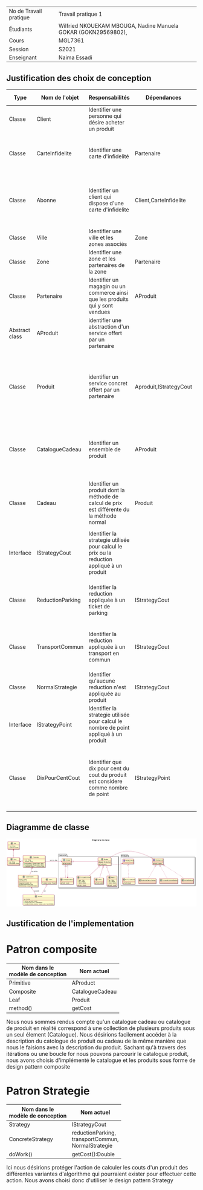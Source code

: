 | | |
|-|-|
|No de Travail pratique|	Travail pratique 1|
|Étudiants|Wilfried NKOUEKAM MBOUGA, Nadine Manuela GOKAR (GOKN29569802),	|
|Cours|	MGL7361|
|Session|S2021|
|Enseignant|Naima Essadi|
## Justification des choix de conception
|Type|Nom de l'objet|	Responsabilités|	Dépendances|Raison de dependance|Raison choix Interface ou abstraction|
|----|--------------|------------------|---------------|--------------------|--------------------|
|Classe|Client|Identifier une personne qui désire acheter un produit||||
|Classe|CarteInfidelite|Identifier une carte d'infidelité|Partenaire|Identifier le nombre de partenaires ou la carte a été utilisé le mois précedent||
|Classe|Abonne|Identifier un client qui dispose d'une carte d'infidelite|Client,CarteInfidelite|Identifier les informations clients ainsi que les informations de la carte d'infidelite détenues||
|Classe|Ville|Identifier une ville et les zones associés|Zone|Identifier les zones de la ville||
|Classe|Zone|Identifier une zone et les partenaires de la zone|Partenaire|Identifier les partenaires de la zone||
|Classe|Partenaire|Identifier un magagin ou un commerce ainsi que les produits qui y sont vendues|AProduit|Identifie les produits et cadeaux vendues ou offerte par le partenaire||
|Abstract class|AProduit|identifier une abstraction d'un service offert par un partenaire|||Accéder facilement et de la même manière aux informations(descriptions,prix) d'un produit, d'un cadeau ou d'un catalogue cadeau |
|Classe|Produit|identifier un service concret offert par un partenaire|Aproduit,IStrategyCout|Avoir les mêmes caractéristique et méthodes que l'on retrouve dans AProduit, identifier la méthode utilisée pour calculer le prix ||
|Classe|CatalogueCadeau|Identifier un ensemble de produit |AProduit|Un Catalogue de cadeau est composé de Produit abstrait et est aussi un produit abstrait ||
|Classe|Cadeau|Identifier un produit dont la méthode de calcul de prix est différente du la méthode normal|Produit|Un cadeau est un produit dont la stratégie de calcul de prix est différente de celle normale||
|Interface|IStrategyCout|Identifier la strategie utilisée pour calcul le prix ou la reduction appliqué à un produit|||Encapsuler à haut niveaux les variations possible qui pourrait avoir lieu lors du calcul de prix|
|Classe|ReductionParking|Identifier la reduction appliquée à un ticket de parking|IStrategyCout| correspond à une variante de calcul de prix d'un produit de type ticket de parking ||
|Classe|TransportCommun|Identifier la reduction appliquée à un transport en commun|IStrategyCout|correspond à une variante de calcul de prix d'un produit de type transport en commun ||
|Classe|NormalStrategie|Identifier qu'aucune reduction n'est appliquée au produit |IStrategyCout|variante par défaut pour le calcul du prix d'un produit||
|Interface|IStrategyPoint|Identifier la strategie utilisée pour calcul le nombre de point appliqué à un produit|||Encapsuler à haut niveaux les variations possible qui pourrait avoir lieu lors du calcul du nombre de points associe a un produit|
|Classe|DixPourCentCout|Identifier que dix pour cent du cout du produit est considere comme nombre de point |IStrategyPoint|variante permettant de definir que dix pour cent du cout du produit est considere comme nombre de point ||
## Diagramme de classe
![](out/DiagrammeDeChoixDeConception2/Diagramme%20de%20classe.png)


## Justification de l'implementation
# Patron composite

|Nom dans le <br>modèle de conception | Nom actuel |
|-|-|
|Primitive| AProduct |
|Composite| CatalogueCadeau  |
|Leaf| Produit |
|method()| getCost |

Nous nous sommes rendus compte qu'un catalogue cadeau ou catalogue de produit en réalité correspond à une collection de plusieurs produits sous un seul élement (Catalogue). Nous désirions facilement accéder à la description du catologue de produit ou cadeau de la même manière que nous le faisions avec la description du produit. Sachant qu'à travers des itérations ou une boucle for nous pouvons parcourir le catalogue produit, nous avons choisis d'implémenté le catalogue et les produits sous forme de design pattern composite

# Patron Strategie
|Nom dans le <br>modèle de conception | Nom actuel |
|-|-|
|Strategy| IStrategyCout |
|ConcreteStrategy| reductionParking,<br>transportCommun,<br>NormalStrategie |
|doWork()| getCost():Double |

Ici nous désirions protéger l'action de calculer les couts d'un produit des différentes variantes d'algorithme qui pourraient exister pour effectuer cette action. Nous avons choisi donc d'utiliser le design pattern Strategy 
